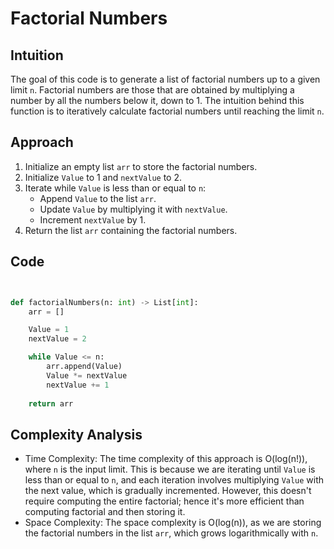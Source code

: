 # Factorial Numbers

## Intuition
The goal of this code is to generate a list of factorial numbers up to a given limit `n`. Factorial numbers are those that are obtained by multiplying a number by all the numbers below it, down to 1. The intuition behind this function is to iteratively calculate factorial numbers until reaching the limit `n`.

## Approach
1. Initialize an empty list `arr` to store the factorial numbers.
2. Initialize `Value` to 1 and `nextValue` to 2.
3. Iterate while `Value` is less than or equal to `n`:
    - Append `Value` to the list `arr`.
    - Update `Value` by multiplying it with `nextValue`.
    - Increment `nextValue` by 1.
4. Return the list `arr` containing the factorial numbers.


## Code
```python


def factorialNumbers(n: int) -> List[int]:
    arr = []

    Value = 1
    nextValue = 2

    while Value <= n:
        arr.append(Value)
        Value *= nextValue
        nextValue += 1
    
    return arr

```

## Complexity Analysis
- Time Complexity: The time complexity of this approach is O(log(n!)), where `n` is the input limit. This is because we are iterating until `Value` is less than or equal to `n`, and each iteration involves multiplying `Value` with the next value, which is gradually incremented. However, this doesn't require computing the entire factorial; hence it's more efficient than computing factorial and then storing it.
- Space Complexity: The space complexity is O(log(n)), as we are storing the factorial numbers in the list `arr`, which grows logarithmically with `n`.
